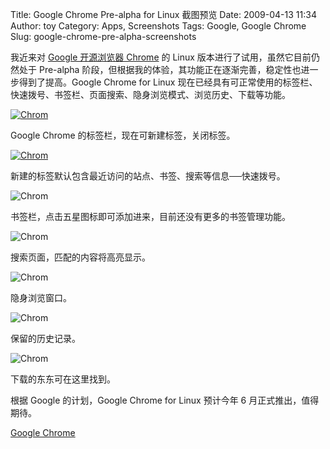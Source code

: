 Title: Google Chrome Pre-alpha for Linux 截图预览
Date: 2009-04-13 11:34
Author: toy
Category: Apps, Screenshots
Tags: Google, Google Chrome
Slug: google-chrome-pre-alpha-screenshots

我近来对 [Google 开源浏览器
Chrome](http://linuxtoy.org/tag/google-chrome) 的 Linux
版本进行了试用，虽然它目前仍然处于 Pre-alpha
阶段，但根据我的体验，其功能正在逐渐完善，稳定性也进一步得到了提高。Google
Chrome for Linux
现在已经具有可正常使用的标签栏、快速拨号、书签栏、页面搜索、隐身浏览模式、浏览历史、下载等功能。

[![Chrom](http://i.linuxtoy.org/images/2009/04/chrom1-thumb.png)](http://i.linuxtoy.org/images/2009/04/chrom1.png)

Google Chrome 的标签栏，现在可新建标签，关闭标签。

[![Chrom](http://i.linuxtoy.org/images/2009/04/chrom2-thumb.png)](http://i.linuxtoy.org/images/2009/04/chrom2.png)

新建的标签默认包含最近访问的站点、书签、搜索等信息──快速拨号。

![Chrom](http://i.linuxtoy.org/images/2009/04/chrom3.png)

书签栏，点击五星图标即可添加进来，目前还没有更多的书签管理功能。

![Chrom](http://i.linuxtoy.org/images/2009/04/chrom4.png)

搜索页面，匹配的内容将高亮显示。

![Chrom](http://i.linuxtoy.org/images/2009/04/chrom5.png)

隐身浏览窗口。

![Chrom](http://i.linuxtoy.org/images/2009/04/chrom6.png)

保留的历史记录。

![Chrom](http://i.linuxtoy.org/images/2009/04/chrom7.png)

下载的东东可在这里找到。

根据 Google 的计划，Google Chrome for Linux 预计今年 6
月正式推出，值得期待。

[Google Chrome](http://code.google.com/chromium/)
